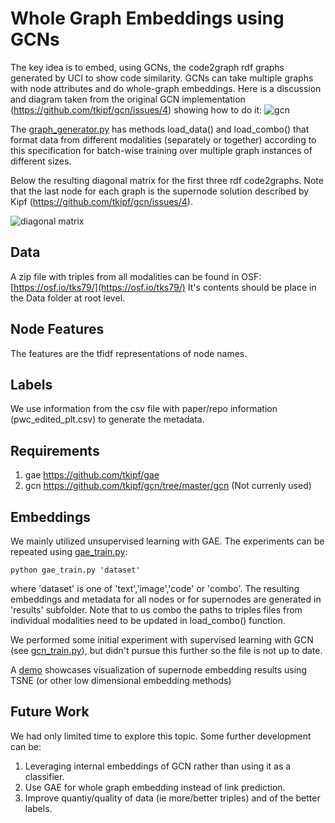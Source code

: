 # Whole Graph Embeddings using GCNs
The key idea is to embed, using GCNs, the code2graph rdf graphs generated by UCI to show code similarity. GCNs can take multiple graphs with node attributes and do whole-graph embeddings. Here is a discussion and diagram taken from the original GCN implementation (https://github.com/tkipf/gcn/issues/4) showing how to do it:
![gcn](https://user-images.githubusercontent.com/7347296/34198790-eb5bec96-e56b-11e7-90d5-157800e042de.png)

The [graph_generator.py](graph_generator.py) has methods load_data() and load_combo() that format data from different modalities (separately or together) according to this specification for batch-wise training over multiple graph instances of different sizes. 

Below the resulting diagonal matrix for the first three rdf code2graphs.  Note that the last node for each graph is the supernode solution described by Kipf (https://github.com/tkipf/gcn/issues/4).

![diagonal matrix](diag_matrix_supernodes.png)

## Data

A zip file with triples from all modalities can be found in OSF: [https://osf.io/tks79/](https://osf.io/tks79/)
It's contents should be place in the Data folder at root level.

## Node Features
The features are the tfidf representations of node names.

## Labels
We use information from the csv file with paper/repo information (pwc_edited_plt.csv) to generate the metadata.

## Requirements
1. gae https://github.com/tkipf/gae
2. gcn https://github.com/tkipf/gcn/tree/master/gcn (Not currenly used)

## Embeddings

We mainly utilized unsupervised learning with GAE. The experiments can be repeated using [gae_train.py](gae_train.py):
```
python gae_train.py 'dataset'
```
where 'dataset' is one of 'text','image','code' or 'combo'. The resulting embeddings and metadata for all nodes or for supernodes are generated in 'results' subfolder.
Note that to us combo the paths to triples files from individual modalities need to be updated in load_combo() function.

We performed some initial experiment with supervised learning with GCN (see [gcn_train.py](gcn_train.py)), but didn't pursue this further so the file is not up to date.

A [demo](../../demo/embedding_demo) showcases visualization of supernode embedding results using TSNE (or other low dimensional embedding methods)


## Future Work
We had only limited time to explore this topic. Some further development can be:
1. Leveraging internal embeddings of GCN rather than using it as a classifier. 
2. Use GAE for whole graph embedding instead of link prediction.
3. Improve quantiy/quality of data (ie more/better triples) and of the better labels.
